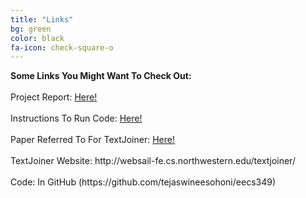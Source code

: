 ```yaml
---
title: "Links"
bg: green
color: black
fa-icon: check-square-o
---
```


<p><strong>
	Some Links You Might Want To Check Out:
<br><br></strong>
Project Report: <a href="FinalReport.pdf">Here!</a><br><br>
Instructions To Run Code: <a href="InstructionsToRunCode.pdf">Here!</a><br><br>
Paper Referred To For TextJoiner: <a href="TJPaper.pdf">Here!</a><br><br>
TextJoiner Website: http://websail-fe.cs.northwestern.edu/textjoiner/<br><br>
Code: In GitHub (https://github.com/tejaswineesohoni/eecs349)

</p>